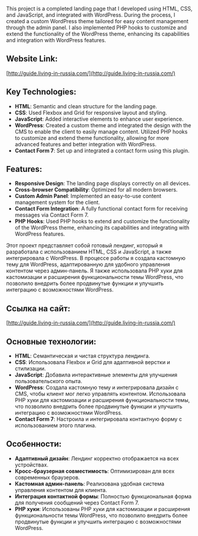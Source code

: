This project is a completed landing page that I developed using HTML, CSS, and JavaScript, and integrated with WordPress. During the process, I created a custom WordPress theme tailored for easy content management through the admin panel. I also implemented PHP hooks to customize and extend the functionality of the WordPress theme, enhancing its capabilities and integration with WordPress features.

## Website Link:
[http://guide.living-in-russia.com/](http://guide.living-in-russia.com/)

## Key Technologies:
- **HTML**: Semantic and clean structure for the landing page.
- **CSS**: Used Flexbox and Grid for responsive layout and styling.
- **JavaScript**: Added interactive elements to enhance user experience.
- **WordPress**: Created a custom theme and integrated the design with the CMS to enable the client to easily manage content. Utilized PHP hooks to customize and extend theme functionality, allowing for more advanced features and better integration with WordPress.
- **Contact Form 7**: Set up and integrated a contact form using this plugin.

## Features:
- **Responsive Design**: The landing page displays correctly on all devices.
- **Cross-browser Compatibility**: Optimized for all modern browsers.
- **Custom Admin Panel**: Implemented an easy-to-use content management system for the client.
- **Contact Form Integration**: A fully functional contact form for receiving messages via Contact Form 7.
- **PHP Hooks**: Used PHP hooks to extend and customize the functionality of the WordPress theme, enhancing its capabilities and integrating with WordPress features.


Этот проект представляет собой готовый лендинг, который я разработала с использованием HTML, CSS и JavaScript, а также интегрировала с WordPress. В процессе работы я создала кастомную тему для WordPress, адаптированную для удобного управления контентом через админ-панель. Я также использовала PHP хуки для кастомизации и расширения функциональности темы WordPress, что позволило внедрить более продвинутые функции и улучшить интеграцию с возможностями WordPress.

## Ссылка на сайт:
[http://guide.living-in-russia.com/](http://guide.living-in-russia.com/)

## Основные технологии:
- **HTML**: Семантическая и чистая структура лендинга.
- **CSS**: Использовала Flexbox и Grid для адаптивной верстки и стилизации.
- **JavaScript**: Добавила интерактивные элементы для улучшения пользовательского опыта.
- **WordPress**: Создала кастомную тему и интегрировала дизайн с CMS, чтобы клиент мог легко управлять контентом. Использовала PHP хуки для кастомизации и расширения функциональности темы, что позволило внедрить более продвинутые функции и улучшить интеграцию с возможностями WordPress.
- **Contact Form 7**: Настроила и интегрировала контактную форму с использованием этого плагина.

## Особенности:
- **Адаптивный дизайн**: Лендинг корректно отображается на всех устройствах.
- **Кросс-браузерная совместимость**: Оптимизирован для всех современных браузеров.
- **Кастомная админ-панель**: Реализована удобная система управления контентом для клиента.
- **Интеграция контактной формы**: Полностью функциональная форма для получения сообщений через Contact Form 7.
- **PHP хуки**: Использованы PHP хуки для кастомизации и расширения функциональности темы WordPress, что позволило внедрить более продвинутые функции и улучшить интеграцию с возможностями WordPress.

